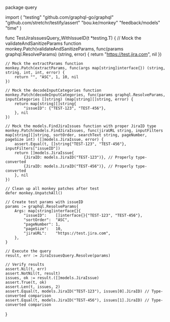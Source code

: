 package query

import (
	"testing"
	"github.com/graphql-go/graphql"
	"github.com/stretchr/testify/assert"
	"bou.ke/monkey"
	"feedback/models"
	"time"
)

func TestJiraIssuesQuery_WithIssueID(t *testing.T) {
	// Mock the validateAndSanitizeParams function
	monkey.Patch(validateAndSanitizeParams, func(params graphql.ResolveParams) (string, error) {
		return "https://test.jira.com", nil
	})

	// Mock the extractParams function
	monkey.Patch(extractParams, func(args map[string]interface{}) (string, string, int, int, error) {
		return "", "ASC", 1, 10, nil
	})

	// Mock the decodeInputCategories function
	monkey.Patch(decodeInputCategories, func(params graphql.ResolveParams, inputCategories []string) (map[string][]string, error) {
		return map[string][]string{
			"issueID": {"TEST-123", "TEST-456"},
		}, nil
	})

	// Mock the models.FindJiraIssues function with proper JiraID type
	monkey.Patch(models.FindJiraIssues, func(jiraURL string, inputFilters map[string][]string, sortOrder, searchText string, pageNumber, pageSize int) ([]models.JiraIssue, error) {
		assert.Equal(t, []string{"TEST-123", "TEST-456"}, inputFilters["issueID"])
		return []models.JiraIssue{
			{JiraID: models.JiraID("TEST-123")}, // Properly type-converted
			{JiraID: models.JiraID("TEST-456")}, // Properly type-converted
		}, nil
	})

	// Clean up all monkey patches after test
	defer monkey.UnpatchAll()

	// Create test params with issueID
	params := graphql.ResolveParams{
		Args: map[string]interface{}{
			"issueID":    []interface{}{"TEST-123", "TEST-456"},
			"sortOrder":  "ASC",
			"pageNumber": 1,
			"pageSize":   10,
			"jiraURL":    "https://test.jira.com",
		},
	}

	// Execute the query
	result, err := JiraIssuesQuery.Resolve(params)

	// Verify results
	assert.Nil(t, err)
	assert.NotNil(t, result)
	issues, ok := result.([]models.JiraIssue)
	assert.True(t, ok)
	assert.Len(t, issues, 2)
	assert.Equal(t, models.JiraID("TEST-123"), issues[0].JiraID) // Type-converted comparison
	assert.Equal(t, models.JiraID("TEST-456"), issues[1].JiraID) // Type-converted comparison
}

